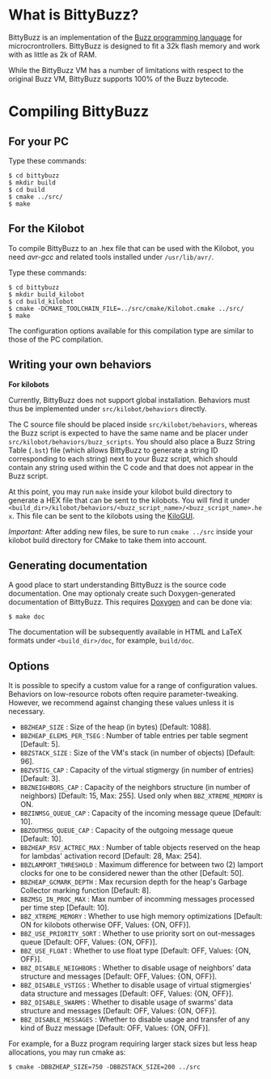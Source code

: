 What is BittyBuzz?
==================

BittyBuzz is an implementation of the
[Buzz programming language](http://the.swarming.buzz) for
microcrontrollers. BittyBuzz is designed to fit a 32k flash memory and
work with as little as 2k of RAM.

While the BittyBuzz VM has a number of limitations with respect to the
original Buzz VM, BittyBuzz supports 100% of the Buzz bytecode.

Compiling BittyBuzz
===================

For your PC
-----------

Type these commands:

    $ cd bittybuzz
    $ mkdir build
    $ cd build
    $ cmake ../src/
    $ make

For the Kilobot
---------------

To compile BittyBuzz to an .hex file that can be used with the
Kilobot, you need _avr-gcc_ and related tools installed under
`/usr/lib/avr/`.

Type these commands:

    $ cd bittybuzz
    $ mkdir build_kilobot
    $ cd build_kilobot
    $ cmake -DCMAKE_TOOLCHAIN_FILE=../src/cmake/Kilobot.cmake ../src/
    $ make

The configuration options available for this compilation type are similar
to those of the PC compilation.

Writing your own behaviors
--------------------------

**For kilobots**

Currently, BittyBuzz does not support global installation. Behaviors must thus be
implemented under `src/kilobot/behaviors` directly.

The C source file should be placed inside `src/kilobot/behaviors`,
whereas the Buzz script is expected to have the same name and be
placer under `src/kilobot/behaviors/buzz_scripts`. You should also place a
Buzz String Table (`.bst`) file (which allows BittyBuzz to generate a
string ID corresponding to each string) next to your Buzz script, which
should contain any string used within the C code and that does not appear
in the Buzz script.

At this point, you may run `make` inside your kilobot build directory to
generate a HEX file that can be sent to the kilobots. You will find it
under `<build_dir>/kilobot/behaviors/<buzz_script_name>/<buzz_script_name>.hex`.
This file can be sent to the kilobots using the
[KiloGUI](https://www.kilobotics.com/download).

_Important:_ After adding new files, be sure to run `cmake ../src` inside
your kilobot build directory for CMake to take them into account.


Generating documentation
------------------------

A good place to start understanding BittyBuzz is the source code documentation.
One may optionaly create such Doxygen-generated documentation of BittyBuzz.
This requires [Doxygen](http://www.stack.nl/~dimitri/doxygen/) and can be done via:

    $ make doc

The documentation will be subsequently available in HTML and LaTeX formats under `<build_dir>/doc`, for example, `build/doc`.

Options
-------

It is possible to specify a custom value for a range of configuration values. Behaviors on low-resource robots often require parameter-tweaking. However, we
recommend against changing these values unless it is necessary.

- `BBZHEAP_SIZE` : Size of the heap (in bytes) [Default: 1088].
- `BBZHEAP_ELEMS_PER_TSEG` : Number of table entries per table segment [Default: 5].
- `BBZSTACK_SIZE` : Size of the VM's stack (in number of objects) [Default: 96].
- `BBZVSTIG_CAP` : Capacity of the virtual stigmergy (in number of entries) [Default: 3].
- `BBZNEIGHBORS_CAP` : Capacity of the neighbors structure (in number of neighbors) [Default: 15, Max: 255]. Used only when `BBZ_XTREME_MEMORY` is ON.
- `BBZINMSG_QUEUE_CAP` : Capacity of the incoming message queue [Default: 10].
- `BBZOUTMSG_QUEUE_CAP` : Capacity of the outgoing message queue [Default: 10].
- `BBZHEAP_RSV_ACTREC_MAX` : Number of table objects reserved on the heap for lambdas'
activation record [Default: 28, Max: 254].
- `BBZLAMPORT_THRESHOLD` : Maximum difference for between two (2) lamport clocks for one to be considered newer than the other [Default: 50].
- `BBZHEAP_GCMARK_DEPTH` : Max recursion depth for the heap's Garbage Collector marking function [Default: 8].
- `BBZMSG_IN_PROC_MAX` : Max number of incomming messages processed per time step [Default: 10].
- `BBZ_XTREME_MEMORY` : Whether to use high memory optimizations [Default: ON for kilobots otherwise OFF, Values: {ON, OFF}].
- `BBZ_USE_PRIORITY_SORT` : Whether to use priority sort on out-messages queue [Default: OFF, Values: {ON, OFF}].
- `BBZ_USE_FLOAT` : Whether to use float type [Default: OFF, Values: {ON, OFF}].
- `BBZ_DISABLE_NEIGHBORS` : Whether to disable usage of neighbors' data structure and messages [Default: OFF, Values: {ON, OFF}].
- `BBZ_DISABLE_VSTIGS` : Whether to disable usage of virtual stigmergies' data structure and messages [Default: OFF, Values: {ON, OFF}].
- `BBZ_DISABLE_SWARMS` : Whether to disable usage of swarms' data structure and messages [Default: OFF, Values: {ON, OFF}].
- `BBZ_DISABLE_MESSAGES` : Whether to disable usage and transfer of any kind of Buzz message [Default: OFF, Values: {ON, OFF}].

For example, for a Buzz program requiring larger stack sizes but less heap allocations, you may run cmake as:

    $ cmake -DBBZHEAP_SIZE=750 -DBBZSTACK_SIZE=200 ../src
